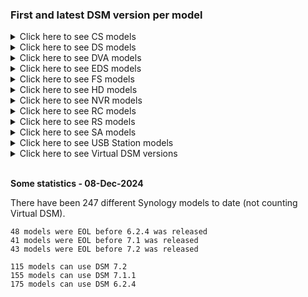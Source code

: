 ### First and latest DSM version per model

<details>
  <summary>Click here to see CS models</summary>

| Model | First DSM version | Latest DSM version | Note |
|-------|-----------|-----------|------|
| CS407 | 3.1-1594 | 3.1-1639 | EOL |
| CS407e | 3.1-1594 | 3.1-1639 | EOL |
| CS-406 | 2.0-0731 | 2.0-0731 | EOL |
| CS-406e | 2.0-0731 | 2.0-0731 | EOL |

</details>

<details>
  <summary>Click here to see DS models</summary>

| Model | First DSM version | Latest DSM version | Note |
|-------|-----------|-----------|------|
| DS3622xs+ | 7.0.1-42218 | 7.2.2-72806 |  |
| DS3617xsII | 6.2.4-25556 | 7.2.2-72806 |  |
| DS3617xs | 6.0.2-8451 | 7.2.2-72806 |  |
| DS3615xs | 5.1-5004 | 7.1.1-42962 | EOL |
| DS3612xs | 3.2-1963 | 6.2.4-25556 | EOL |
| DS3611xs | 3.1-1746 | 6.2.4-25556 | EOL |
| DS3018xs | 6.1.3-15152 | 7.2.2-72806 |  |
| DS2422+ | 7.0.1-42218 | 7.2.2-72806 |  |
| DS2419+II | 6.2.4-25556 | 7.2.2-72806 |  |
| DS2419+ | 6.2.1-23824 | 7.2.2-72806 |  |
| DS2415+ | 5.1-5022 | 7.1.1-42962 | EOL |
| DS2413+ | 4.1-2636 | 7.1.1-42962 | EOL |
| DS2411+ | 3.1-1742 | 6.2.4-25556 | EOL |
| DS2015xs | 5.1-5010 | 7.1.1-42962 | EOL |
| DS1823xs+ | 7.1.1-42962 | 7.2.2-72806 |  |
| DS1821+ | 6.2.3-25426 | 7.2.2-72806 |  |
| DS1819+ | 6.2.1-23824 | 7.2.2-72806 |  |
| DS1817+ | 6.1.1-15095 | 7.2.2-72806 |  |
| DS1817 | 6.1.2-15132 | 7.2.2-72806 |  |
| DS1815+ | 5.0-4528 | 7.1.1-42962 | EOL |
| DS1813+ | 4.2-3214 | 7.1.1-42962 | EOL |
| DS1812+ | 3.2-2031 | 6.2.4-25556 | EOL |
| DS1621xs+ | 6.2.3-25426 | 7.2.2-72806 |  |
| DS1621+ | 6.2.3-25426 | 7.2.2-72806 |  |
| DS1618+ | 6.1.6-15266 | 7.2.2-72806 |  |
| DS1522+ | 7.1-42661 | 7.2.2-72806 |  |
| DS1520+ | 6.2.3-25426 | 7.2.2-72806 |  |
| DS1517+ | 6.1.1-15095 | 7.2.2-72806 |  |
| DS1517 | 6.1.1-15101 | 7.2.2-72806 |  |
| DS1515+ | 5.0-4528 | 7.1.1-42962 | EOL |
| DS1515 | 5.1-5022 | 7.1.1-42962 | EOL |
| DS1513+ | 4.2-3211 | 7.1.1-42962 | EOL |
| DS1512+ | 3.2-2031 | 6.2.4-25556 | EOL |
| DS1511+ | 3.1-1594 | 6.2.4-25556 | EOL |
| DS1019+ | 6.2.1-23824 | 7.2.2-72806 |  |
| DS1010+ | 2.2-1041 | 5.2-5967 | EOL |
| DS925+ | 7.2-72723 | 7.2.2-72806 |  |
| DS923+ | 7.1.1-42962 | 7.2.2-72806 |  |
| DS920+ | 6.2.3-25426 | 7.2.2-72806 |  |
| DS918+ | 6.1.3-15152 | 7.2.2-72806 |  |
| DS916+ | 6.0-7321 | 7.2.2-72806 |  |
| DS723+ | 7.1.1-42962 | 7.2.2-72806 |  |
| DS720+ | 6.2.3-25426 | 7.2.2-72806 |  |
| DS718+ | 6.1.3-15152 | 7.2.2-72806 |  |
| DS716+II | 6.0-7321 | 7.2.2-72806 |  |
| DS716+ | 5.2-5644 | 7.2.2-72806 |  |
| DS715 | 5.2-5565 | 7.1.1-42962 | EOL |
| DS713+ | 4.1-2647 | 7.1.1-42962 | EOL |
| DS712+ | 3.2-1922 | 6.2.4-25556 | EOL |
| DS710+ | 3.1-1594 | 5.2-5967 | EOL |
| DS620slim | 6.2.2-24922 | 7.2.2-72806 |  |
| DS509+ | 3.1-1594 | 4.2-3259 | EOL |
| DS508 | 3.1-1594 | 4.0-2265 | EOL |
| DS423+ | 7.1.1-42962 | 7.2.2-72806 |  |
| DS423 | 7.1.1-42962 | 7.2.2-72806 |  |
| DS420j | 6.2.2-24922 | 7.2.2-72806 |  |
| DS420+ | 6.2.3-25426 | 7.2.2-72806 |  |
| DS419slim | 6.2.2-24922 | 7.2.2-72806 |  |
| DS418play | 6.1.3-15152 | 7.2.2-72806 |  |
| DS418j | 6.1.3-15152 | 7.2.2-72806 |  |
| DS418 | 6.1.3-15152 | 7.2.2-72806 |  |
| DS416slim | 6.0-7321 | 7.2.2-72806 |  |
| DS416play | 6.0-7321 | 7.2.2-72806 |  |
| DS416j | 5.2-5644 | 7.2.2-72806 |  |
| DS416 | 5.2-5592 | 7.2.2-72806 |  |
| DS415play | 5.0-4493 | 7.1.1-42962 | EOL |
| DS415+ | 5.0-4519 | 7.1.1-42962 | EOL |
| DS414slim | 5.0-4482 | 7.1.1-42962 | EOL |
| DS414j | 5.0-4482 | 7.1.1-42962 | EOL |
| DS414 | 4.3-3776 | 7.1.1-42962 | EOL |
| DS413j | 4.1-2636 | 6.2.4-25556 | EOL |
| DS413 | 4.1-2636 | 6.2.4-25556 | EOL |
| DS412+ | 4.0-2198 | 6.2.4-25556 | EOL |
| DS411slim | 3.1-1594 | 6.2.4-25556 | EOL |
| DS411j | 3.1-1594 | 6.2.4-25556 | EOL |
| DS411+II | 3.1-1613 | 6.2.4-25556 | EOL |
| DS411+ | 3.1-1594 | 6.2.4-25556 | EOL |
| DS411 | 3.1-1748 | 6.2.4-25556 | EOL |
| DS410j | 3.1-1594 | 5.2-5967 | EOL |
| DS410 | 3.1-1594 | 5.2-5967 | EOL |
| DS409slim | 3.1-1594 | 4.2-3259 | EOL |
| DS409+ | 3.1-1594 | 4.2-3259 | EOL |
| DS409 | 3.1-1594 | 4.2-3259 | EOL |
| DS408 | 3.1-1594 | 4.0-2265 | EOL |
| DS224+ | 7.2-64570 | 7.2.2-72806 |  |
| DS223j | 7.1.1-42962 | 7.2.2-72806 |  |
| DS223 | 7.1.1-42962 | 7.2.2-72806 |  |
| DS220j | 6.2.2-24922 | 7.2.2-72806 |  |
| DS220+ | 6.2.3-25426 | 7.2.2-72806 |  |
| DS218play | 6.1.3-15152 | 7.2.2-72806 |  |
| DS218j | 6.1.3-15152 | 7.2.2-72806 |  |
| DS218+ | 6.1.3-15152 | 7.2.2-72806 |  |
| DS218 | 6.1.4-15217 | 7.2.2-72806 |  |
| DS216se | 5.2-5620 | 7.1.1-42962 | EOL |
| DS216play | 5.2-5620 | 7.2.2-72806 |  |
| DS216j | 5.2-5644 | 7.2.2-72806 |  |
| DS216+II | 6.0-7321 | 7.2.2-72806 |  |
| DS216+ | 5.2-5644 | 7.2.2-72806 |  |
| DS216 | 5.2-5644 | 7.2.2-72806 |  |
| DS215j | 5.1-5004 | 7.1.1-42962 | EOL |
| DS215+ | 5.2-5565 | 7.1.1-42962 | EOL |
| DS214se | 4.3-3781 | 7.1.1-42962 | EOL |
| DS214play | 4.3-3803 | 7.1.1-42962 | EOL |
| DS214+ | 4.3-3805 | 7.1.1-42962 | EOL |
| DS214 | 4.3-3776 | 7.1.1-42962 | EOL |
| DS213j | 4.2-3211 | 7.1.1-42962 | EOL |
| DS213air | 4.1-2636 | 6.2.4-25556 | EOL |
| DS213+ | 4.0-2254 | 6.2.4-25556 | EOL |
| DS213 | 4.0-2243 | 6.2.4-25556 | EOL |
| DS212j | 3.2-1944 | 6.2.4-25556 | EOL |
| DS212+ | 3.2-1944 | 6.2.4-25556 | EOL |
| DS212 | 3.2-1944 | 6.2.4-25556 | EOL |
| DS211j | 3.1-1594 | 6.2.4-25556 | EOL |
| DS211+ | 3.1-1594 | 6.2.4-25556 | EOL |
| DS211 | 3.1-1594 | 6.2.4-25556 | EOL |
| DS210j | 3.1-1594 | 5.2-5967 | EOL |
| DS210+ | 3.1-1594 | 5.2-5967 | EOL |
| DS209j | 3.1-1594 | 4.2-3259 | EOL |
| DS209+II | 3.1-1594 | 4.2-3259 | EOL |
| DS209+ | 3.1-1594 | 4.2-3259 | EOL |
| DS209 | 3.1-1594 | 4.2-3259 | EOL |
| DS207+ | 3.1-1594 | 3.1-1639 | EOL |
| DS207 | 3.1-1594 | 3.1-1639 | EOL |
| DS124 | 7.2-64570 | 7.2.2-72806 |  |
| DS120j | 6.2.2-24922 | 7.2.2-72806 |  |
| DS119j | 6.2.1-23824 | 7.2.2-72806 |  |
| DS118 | 6.1.3-15152 | 7.2.2-72806 |  |
| DS116 | 6.0-7321 | 7.2.2-72806 |  |
| DS115j | 5.0-4493 | 7.1.1-42962 | EOL |
| DS115 | 5.1-5022 | 7.1.1-42962 | EOL |
| DS114 | 4.3-3776 | 7.1.1-42962 | EOL |
| DS112j | 4.0-2198 | 6.2.4-25556 | EOL |
| DS112+ | 4.0-2228 | 6.2.4-25556 | EOL |
| DS112 | 4.0-2198 | 6.2.4-25556 | EOL |
| DS111 | 3.1-1594 | 6.2.4-25556 | EOL |
| DS110j | 3.1-1594 | 5.2-5967 | EOL |
| DS110+ | 3.1-1594 | 5.2-5967 | EOL |
| DS-109j | 3.1-1594 | 3.2-1944 | EOL |
| DS109j | 3.2-1955 | 4.2-3259 | EOL |
| DS109+ | 3.1-1594 | 4.2-3259 | EOL |
| DS109 | 3.1-1594 | 4.2-3259 | EOL |
| DS108j | 3.1-1594 | 4.0-2265 | EOL |
| DS107e | 3.1-1594 | 3.1-1639 | EOL |
| DS107+ | 3.1-1594 | 3.1-1639 | EOL |
| DS107 | 3.1-1594 | 3.1-1639 | EOL |
| DS-106j | 2.1-0844 | 2.1-0844 | EOL |
| DS-106e | 2.0-0731 | 2.0-0731 | EOL |
| DS-106 | 2.0-0731 | 2.0-0731 | EOL |
| DS-101j | 2.0-0731 | 2.0-0731 | EOL |

</details>

<details>
  <summary>Click here to see DVA models</summary>

| Model | First DSM version | Latest DSM version | Note |
|-------|-----------|-----------|------|
| DVA3221 | 6.2.3-25426 | 7.2.2-72806 |  |
| DVA3219 | 6.2.2-24922 | 7.2.2-72806 |  |
| DVA1622 | 7.1-42661 | 7.2.2-72806 |  |

</details>

<details>
  <summary>Click here to see EDS models</summary>

| Model | First DSM version | Latest DSM version | Note |
|-------|-----------|-----------|------|
| EDS14 | 4.3-4244 | 6.0.3-8754 | EOL |

</details>

<details>
  <summary>Click here to see FS models</summary>

| Model | First DSM version | Latest DSM version | Note |
|-------|-----------|-----------|------|
| FS6400 | 6.2.2-24922 | 7.2.2-72806 |  |
| FS3600 | 6.2.3-25426 | 7.2.2-72806 |  |
| FS3400 | 6.2.2-24922 | 7.2.2-72806 |  |
| FS3410 | 7.1-42661 | 7.2.2-72806 |  |
| FS3017 | 6.0.2-8575 | 7.3-81180 | EOL |
| FS2500 | 7.0.1-42218 | 7.2.2-72806 |  |
| FS2017 | 6.1.1-15101 | 7.3-81180 | EOL |
| FS1018 | 6.1.4-15217 | 7.3-81180 | EOL |

</details>

<details>
  <summary>Click here to see HD models</summary>

| Model | First DSM version | Latest DSM version | Note |
|-------|-----------|-----------|------|
| HD6500 | 7.1-42661 | 7.2.2-72806 |  |

</details>

<details>
  <summary>Click here to see NVR models</summary>

| Model | First DSM version | Latest DSM version | Note |
|-------|-----------|-----------|------|
| NVR1218 | 6.1.3-15152 | 6.2.4-25556 | EOL |
| NVR216 | 5.2-5644 | 6.2.4-25556 | EOL |

</details>

<details>
  <summary>Click here to see RC models</summary>

| Model | First DSM version | Latest DSM version | Note |
|-------|-----------|-----------|------|
| RC18015xs+ | 5.1-5358 | 7.1.1-42962 | EOL |

</details>

<details>
  <summary>Click here to see RS models</summary>

| Model | First DSM version | Latest DSM version | Note |
|-------|-----------|-----------|------|
| RS18017xs+ | 6.0.2-8451 | 7.3-81180 | EOL |
| RS18016xs+ | 5.2-5592 | 7.3-81180 | EOL |
| RS10613xs+ | 4.1-2846 | 7.1.1-42962 | EOL |
| RS4021xs+ | 6.2.3-25426 | 7.2.2-72806 |  |
| RS4017xs+ | 6.0.2-8451 | 7.3-81180 | EOL |
| RS3621xs+ | 6.2.3-25426 | 7.2.2-72806 |  |
| RS3621RPxs | 6.2.3-25426 | 7.2.2-72806 |  |
| RS3618xs | 6.1.5-15254 | 7.3-81180 | EOL |
| RS3617xs+ | 6.0.2-8451 | 7.3-81180 | EOL |
| RS3617xs | 6.0.1-7393 | 7.3-81180 | EOL |
| RS3617RPxs | 6.0.2-8451 | 7.3-81180 | EOL |
| RS3614xs+ | 4.3-3805 | 7.1.1-42962 | EOL |
| RS3614xs | 5.0-4493 | 7.1.1-42962 | EOL |
| RS3614RPxs | 5.0-4493 | 7.1.1-42962 | EOL |
| RS3413xs+ | 4.1-2842 | 7.1.1-42962 | EOL |
| RS3412xs | 3.2-1963 | 6.2.4-25556 | EOL |
| RS3412RPxs | 3.2-1963 | 6.2.4-25556 | EOL |
| RS3411xs | 3.1-1746 | 6.2.4-25556 | EOL |
| RS3411RPxs | 3.1-1746 | 6.2.4-25556 | EOL |
| RS2821RP+ | 6.2.4-25556 | 7.2.2-72806 |  |
| RS2423RP+ | 7.1.1-42962 | 7.2.2-72806 |  |
| RS2423+ | 7.1.1-42962 | 7.2.2-72806 |  |
| RS2421RP+ | 6.2.4-25556 | 7.2.2-72806 |  |
| RS2421+ | 6.2.4-25556 | 7.2.2-72806 |  |
| RS2418RP+ | 6.1.5-15254 | 7.3-81180 | EOL |
| RS2418+ | 6.1.5-15254 | 7.3-81180 | EOL |
| RS2416RP+ | 5.2-5592 | 7.3-81180 | EOL |
| RS2416+ | 5.2-5592 | 7.3-81180 | EOL |
| RS2414rp+ | 4.2-3320 | 7.1.1-42962 | EOL |
| RS2414+ | 4.2-3320 | 7.1.1-42962 | EOL |
| RS2212RP+ | 4.0-2198 | 6.2.4-25556 | EOL |
| RS2212+ | 4.0-2198 | 6.2.4-25556 | EOL |
| RS2211RP+ | 3.1-1605 | 6.2.4-25556 | EOL |
| RS2211+ | 3.1-1605 | 6.2.4-25556 | EOL |
| RS1221RP+ | 6.2.3-25426 | 7.2.2-72806 |  |
| RS1221+ | 6.2.3-25426 | 7.2.2-72806 |  |
| RS1219+ | 6.2-23739 | 7.3-81180 | EOL |
| RS822RP+ | 7.1-42661 | 7.2.2-72806 |  |
| RS822+ | 7.1-42661 | 7.2.2-72806 |  |
| RS820RP+ | 6.2.2-24922 | 7.2.2-72806 |  |
| RS820+ | 6.2.2-24922 | 7.2.2-72806 |  |
| RS819 | 6.2.1-23824 | 7.3-81180 | EOL |
| RS818RP+ | 6.1.4-15217 | 7.3-81180 | EOL |
| RS818+ | 6.1.4-15217 | 7.3-81180 | EOL |
| RS816 | 6.0.1-7393 | 7.3-81180 | EOL |
| RS815RP+ | 5.1-5022 | 7.1.1-42962 | EOL |
| RS815+ | 5.1-5022 | 7.1.1-42962 | EOL |
| RS815 | 5.1-5022 | 7.1.1-42962 | EOL |
| RS814RP+ | 4.3-3810 | 7.1.1-42962 | EOL |
| RS814+ | 4.3-3810 | 7.1.1-42962 | EOL |
| RS814 | 4.3-3810 | 7.1.1-42962 | EOL |
| RS812RP+ | 4.0-2198 | 6.2.4-25556 | EOL |
| RS812+ | 4.0-2198 | 6.2.4-25556 | EOL |
| RS812 | 3.2-1947 | 6.2.4-25556 | EOL |
| RS810RP+ | 3.1-1594 | 5.2-5967 | EOL |
| RS810+ | 3.1-1594 | 5.2-5967 | EOL |
| RS422+ | 7.1-42661 | 7.2.2-72806 |  |
| RS411 | 3.1-1594 | 6.2.4-25556 | EOL |
| RS409RP+ | 3.1-1594 | 4.2-3259 | EOL |
| RS409+ | 3.1-1594 | 4.2-3259 | EOL |
| RS409 | 3.1-1594 | 4.2-3259 | EOL |
| RS408-RP | 3.1-1594 | 3.2-1944 | EOL |
| RS408RP | 3.2-1955 | 4.0-2265 | EOL |
| RS408 | 3.1-1594 | 4.0-2265 | EOL |
| RS407 | 3.1-1594 | 3.1-1639 | EOL |
| RS-406 | 2.0-0731 | 2.0-0731 | EOL |
| RS217 | 6.0.2-8451 | 7.2.2-72806 |  |
| RS214 | 4.2-3235 | 7.1.1-42962 | EOL |
| RS212 | 3.2-1947 | 6.2.4-25556 | EOL |

</details>

<details>
  <summary>Click here to see SA models</summary>

| Model | First DSM version | Latest DSM version | Note |
|-------|-----------|-----------|------|
| SA6400 | 7.1.1-42962 | 7.2.2-72806 |  |
| SA3610 | 7.1.1-42962 | 7.2.2-72806 |  |
| SA3600 | 6.2.2-24922 | 7.2.2-72806 |  |
| SA3410 | 7.1.1-42962 | 7.2.2-72806 |  |
| SA3400D | 7.1.1-42962 | 7.2.2-72806 |  |
| SA3400 | 6.2.2-24922 | 7.2.2-72806 |  |
| SA3200D | 6.2.2-25044 | 7.2.2-72806 |  |

</details>

<details>
  <summary>Click here to see USB Station models</summary>

| Model | First DSM version | Latest DSM version | Note |
|-------|-----------|-----------|------|
| USB_Station_2 | 3.1-1742 | 3.2-1983 | EOL |

</details>

<details>
  <summary>Click here to see Virtual DSM versions</summary>

| Model | First DSM version | Latest DSM version | Note |
|-------|-----------|-----------|------|
| VirtualDSM | 6.0-7321 | 7.2.2-72806 |  |
| DockerDSM | 6.0-7321 | 6.2.3-25426 | EOL |
| C2DSM | 6.1.2-15132 | 6.1.6-15266 | EOL |
| SkyNAS | 6.1.5-15254 | 6.2.3-25426 | EOL |

</details>

<br>

**Some statistics - 08-Dec-2024**

There have been 247 different Synology models to date (not counting Virtual DSM).

```
48 models were EOL before 6.2.4 was released
41 models were EOL before 7.1 was released
43 models were EOL before 7.2 was released
```

```
115 models can use DSM 7.2
155 models can use DSM 7.1.1
175 models can use DSM 6.2.4
```
